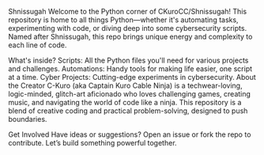 Shnissugah
Welcome to the Python corner of CKuroCC/Shnissugah!
This repository is home to all things Python—whether it's automating tasks, experimenting with code, or diving deep into some cybersecurity scripts. Named after Shnissugah, this repo brings unique energy and complexity to each line of code.

What's inside?
Scripts: All the Python files you'll need for various projects and challenges.
Automations: Handy tools for making life easier, one script at a time.
Cyber Projects: Cutting-edge experiments in cybersecurity.
About the Creator
C-Kuro (aka Captain Kuro Cable Ninja) is a techwear-loving, logic-minded, glitch-art aficionado who loves challenging games, creating music, and navigating the world of code like a ninja. This repository is a blend of creative coding and practical problem-solving, designed to push boundaries.

Get Involved
Have ideas or suggestions? Open an issue or fork the repo to contribute. Let’s build something powerful together.
